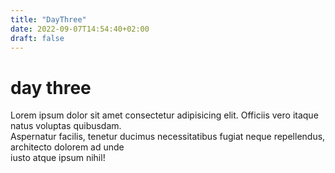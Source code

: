 ```yaml
---
title: "DayThree"
date: 2022-09-07T14:54:40+02:00
draft: false
---
```


# day three

Lorem ipsum dolor sit amet consectetur adipisicing elit. Officiis vero itaque natus voluptas quibusdam.  
Aspernatur facilis, tenetur ducimus necessitatibus fugiat neque repellendus, architecto dolorem ad unde  
iusto atque ipsum nihil!  